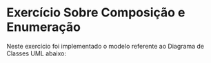 # Exercício Sobre Composição e Enumeração

<p>
  Neste exercício foi implementado o modelo referente ao Diagrama de Classes UML abaixo: 
</p>
